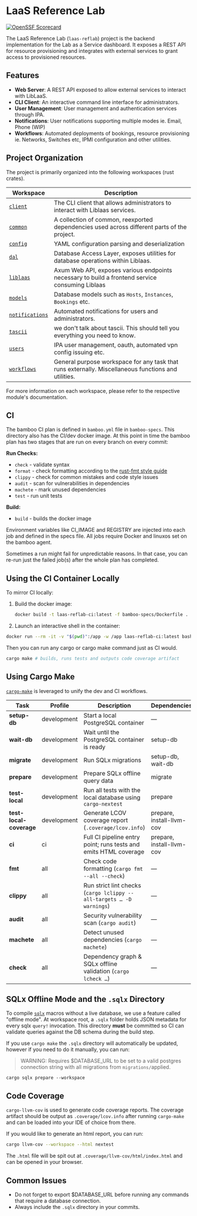 # LaaS Reference Lab

[![OpenSSF Scorecard](https://api.scorecard.dev/projects/github.com/anuket-project/laas-reflab/badge)](https://scorecard.dev/viewer/?uri=github.com/anuket-project/laas-reflab)

The LaaS Reference Lab (`laas-reflab`) project is the backend implementation for the Lab as a Service dashboard.
It exposes a REST API for resource provisioning and integrates with external services to grant access to provisioned resources.

## Features

- **Web Server**: A REST API exposed to allow external services to interact with LibLaaS.
- **CLI Client**: An interactive command line interface for administrators.
- **User Management**: User management and authentication services through IPA.
- **Notifications**: User notifications supporting multiple modes ie. Email, Phone (WIP)
- **Workflows**: Automated deployments of bookings, resource provisioning ie.
  Networks, Switches etc, IPMI configuration and other utilities.

## Project Organization

The project is primarily organized into the following workspaces (rust crates).

| Workspace         | Description                                                                                         |
| ----------------- | --------------------------------------------------------------------------------------------------- |
| [`client`]        | The CLI client that allows administrators to interact with Liblaas services.                        |
| [`common`]        | A collection of common, reexported dependencies used across different parts of the project.         |
| [`config`]        | YAML configuration parsing and deserialization                                                      |
| [`dal`]           | Database Access Layer, exposes utilities for database operations within Liblaas.                    |
| [`liblaas`]       | Axum Web API, exposes various endpoints necessary to build a frontend service consuming Liblaas     |
| [`models`]        | Database models such as `Hosts`, `Instances`, `Bookings` etc.                                       |
| [`notifications`] | Automated notifications for users and administrators.                                               |
| [`tascii`]        | we don't talk about tascii. This should tell you everything you need to know.                       |
| [`users`]         | IPA user management, oauth, automated vpn config issuing etc.                                       |
| [`workflows`]     | General purpose workspace for any task that runs externally. Miscellaneous functions and utilities. |

For more information on each workspace, please refer to the respective module's documentation.

## CI

The bamboo CI plan is defined in `bamboo.yml` file in `bamboo-specs`. This directory also has the CI/dev docker image. At this point in time the bamboo plan
has two stages that are run on every branch on every commit:

**Run Checks:**

- `check` - validate syntax
- `format` - check formatting according to the [rust-fmt style guide](https://doc.rust-lang.org/nightly/style-guide/)
- `clippy` - check for common mistakes and code style issues
- `audit` - scan for vulnerabilities in dependencies
- `machete` - mark unused dependencies
- `test` - run unit tests

**Build:**

- `build` - builds the docker image

Environment variables like CI_IMAGE and REGISTRY are injected into each job and defined in the specs file. All jobs require Docker and linuxos set on the bamboo agent.

Sometimes a run might fail for unpredictable reasons. In that case, you can re-run just the failed job(s) after the whole plan has completed.

## Using the CI Container Locally

To mirror CI locally:

1. Build the docker image:

   ```bash
   docker build -t laas-reflab-ci:latest -f bamboo-specs/Dockerfile .
   ```

2. Launch an interactive shell in the container:

```bash
docker run --rm -it -v "$(pwd)":/app -w /app laas-reflab-ci:latest bash
```

Then you can run any cargo or cargo make command just as CI would.

```bash
cargo make # builds, runs tests and outputs code coverage artifact
```

## Using Cargo Make

[`cargo-make`](https://github.com/sagiegurari/cargo-make) is leveraged to unify the dev and CI workflows.

| Task                | Profile       | Description                                                         | Dependencies                  |
|---------------------|---------------|---------------------------------------------------------------------|-------------------------------|
| **setup-db**        | development   | Start a local PostgreSQL container                                  | —                             |
| **wait-db**         | development   | Wait until the PostgreSQL container is ready                        | setup-db                      |
| **migrate**         | development   | Run SQLx migrations                                                  | setup-db, wait-db             |
| **prepare**         | development   | Prepare SQLx offline query data                                      | migrate                       |
| **test-local**      | development   | Run all tests with the local database using `cargo-nextest`          | prepare                       |
| **test-local-coverage** | development | Generate LCOV coverage report (`.coverage/lcov.info`)               | prepare, install-llvm-cov     |
| **ci**              | ci            | Full CI pipeline entry point; runs tests and emits HTML coverage     | prepare, install-llvm-cov     |
| **fmt**             | all           | Check code formatting (`cargo fmt --all --check`)                   | —                             |
| **clippy**          | all           | Run strict lint checks (`cargo lclippy --all-targets … -D warnings`)| —                             |
| **audit**           | all           | Security vulnerability scan (`cargo audit`)                          | —                             |
| **machete**         | all           | Detect unused dependencies (`cargo machete`)                         | —                             |
| **check**           | all           | Dependency graph & SQLx offline validation (`cargo lcheck …`)        | —                             |

## SQLx Offline Mode and the `.sqlx` Directory

To compile [`sqlx`](https://github.com/launchbadge/sqlx) macros without a live database, we use a feature called "offline mode". At workspace root, a `.sqlx` folder holds JSON metadata for every sqlx `query!` invocation. This directory **must** be committed so CI can validate queries against the DB schema during the build step.

If you use `cargo make` the `.sqlx` directory will automatically be updated, however if you need to do it manually, you can run:

> WARNING: Requires $DATABASE_URL to be set to a valid postgres connection string with all migrations from `migrations/`applied.

```
cargo sqlx prepare --workspace
```

## Code Coverage

`cargo-llvm-cov` is used to generate code coverage reports. The coverage artifact should be output as `.coverage/lcov.info` after running `cargo-make` and can be loaded into your IDE of choice from there.

If you would like to generate an html report, you can run:

```bash
cargo llvm-cov --workspace --html nextest
```

The `.html` file will be spit out at `.coverage/llvm-cov/html/index.html` and can be opened in your browser.

## Common Issues

- Do not forget to export $DATABASE_URL before running any commands that require a database connection.
- Always include the `.sqlx` directory in your commits.

[`client`]: ../client
[`common`]: ../common
[`config`]: ../config
[`dal`]: ../dal
[`liblaas`]: ../liblaas
[`models`]: ../models
[`notifications`]: ../notifications
[`tascii`]: ../tascii
[`users`]: ../users
[`workflows`]: ../workflows
